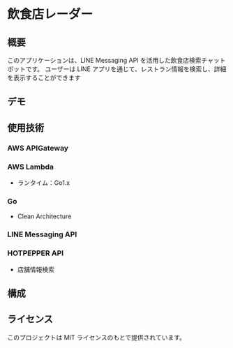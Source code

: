 # 飲食店レーダー

## 概要

このアプリケーションは、LINE Messaging API を活用した飲食店検索チャットボットです。
ユーザーは LINE アプリを通じて、レストラン情報を検索し、詳細を表示することができます

## デモ

## 使用技術

### AWS APIGateway

### AWS Lambda

- ランタイム：Go1.x

### Go

- Clean Architecture

### LINE Messaging API

### HOTPEPPER API

- 店舗情報検索

## 構成

## ライセンス

このプロジェクトは MIT ライセンスのもとで提供されています。
